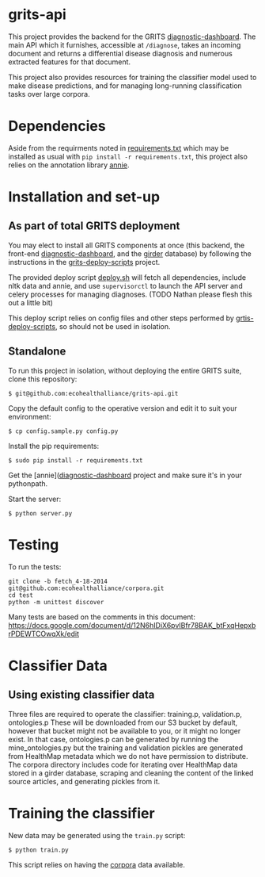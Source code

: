 # grits-api

This project provides the backend for the GRITS [diagnostic-dashboard](https://github.com/ecohealthalliance/diagnostic-dashboard). The main API which it furnishes, accessible at `/diagnose`, takes an incoming document and returns a differential disease diagnosis and numerous extracted features for that document.

This project also provides resources for training the classifier model used to make disease predictions, and for managing long-running classification tasks over large corpora.

# Dependencies

Aside from the requirments noted in [requirements.txt](requirements.txt) which may be installed as usual with `pip install -r requirements.txt`, this project also relies on the annotation library [annie](https://github.com/ecohealthalliance/annie).

# Installation and set-up

## As part of total GRITS deployment

You may elect to install all GRITS components at once (this backend, the front-end [diagnostic-dashboard](https://github.com/ecohealthalliance/diagnostic-dashboard), and the [girder](https://github.com/ecohealthalliance/girder) database) by following the instructions in the [grits-deploy-scripts](https://github.com/ecohealthalliance/grits-deploy-scripts) project.

The provided deploy script [deploy.sh](deploy.sh) will fetch all dependencies, include nltk data and annie, and use `supervisorctl` to launch the API server and celery processes for managing diagnoses. (TODO Nathan please flesh this out a little bit)

This deploy script relies on config files and other steps performed by [grtis-deploy-scripts](https://github.com/ecohealthalliance/grits-deploy-scripts), so should not be used in isolation.

## Standalone

To run this project in isolation, without deploying the entire GRITS suite, clone this repository:

    $ git@github.com:ecohealthalliance/grits-api.git

Copy the default config to the operative version and edit it to suit your environment:

    $ cp config.sample.py config.py

Install the pip requirements:

    $ sudo pip install -r requirements.txt

Get the [annie]([diagnostic-dashboard](https://github.com/ecohealthalliance/annie) project and make sure it's in your pythonpath.

Start the server:

	$ python server.py

# Testing

To run the tests:

    git clone -b fetch_4-18-2014 git@github.com:ecohealthalliance/corpora.git
    cd test
    python -m unittest discover

Many tests are based on the comments in this document:
https://docs.google.com/document/d/12N6hIDiX6pvIBfr78BAK_btFxqHepxbrPDEWTCOwqXk/edit


# Classifier Data

## Using existing classifier data

Three files are required to operate the classifier: training.p, validation.p, ontologies.p
These will be downloaded from our S3 bucket by default, however that bucket might not
be available to you, or it might no longer exist. In that case, ontologies.p can be
generated by running the mine_ontologies.py but the training and validation pickles
are generated from HealthMap metadata which we do not have permission to distribute.
The corpora directory includes code for iterating over HealthMap data stored
in a girder database, scraping and cleaning the content of the linked source articles,
and generating pickles from it.

# Training the classifier

New data may be generated using the `train.py` script:

    $ python train.py

This script relies on having the [corpora](https://github.com/ecohealthalliance/corpora) data available.